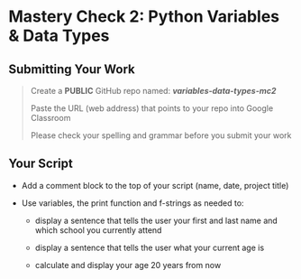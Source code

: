 # Mastery Check 2: Python Variables & Data Types

## Submitting Your Work
> Create a **PUBLIC** GitHub repo named: ***variables-data-types-mc2***
>
> Paste the URL (web address) that points to your repo into Google Classroom
>
> Please check your spelling and grammar before you submit your work

## Your Script

- Add a comment block to the top of your script (name, date, project title)

- Use variables, the print function and f-strings as needed to:

    -   display a sentence that tells the user your first and last name and which school you currently attend

    -   display a sentence that tells the user what your current age is
 
    -   calculate and display your age 20 years from now
